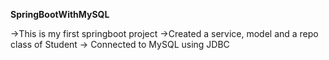 **SpringBootWithMySQL**

->This is my first springboot project
->Created a service, model and a repo class of Student
-> Connected to MySQL using JDBC
